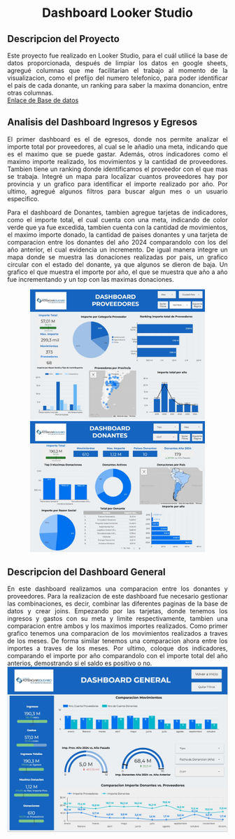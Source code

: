 <h1 align="center"> Dashboard Looker Studio</h1>

## Descripcion del Proyecto

<div align="justify">
Este proyecto fue realizado en Looker Studio, para el cuál utilicé 
la base de datos proporcionada, después de limpiar los datos en 
google sheets, agregué columnas que me facilitarian el trabajo al 
momento de la visualizacion, como el prefijo del numero telefonico,
para poder identificar el pais de cada donante, un ranking para
saber la maxima donancion, entre otras columnas.
</div>
<a href="https://docs.google.com/spreadsheets/d/1igIPN1WpA1cUFwOIOzo8Tpglbc16MWjOLFuUCBUhGR4/edit?usp=sharing">Enlace de Base de datos</a>

## Analisis del Dashboard Ingresos y Egresos

<div align="justify">
El primer dashboard es el de egresos, donde nos permite 
analizar el importe total por proveedores, al cual se le 
añadio una meta, indicando que es el maximo que se puede
 gastar. Además, otros indicadores como el maximo importe
  realizado, los movimientos y la cantidad de proveedores. 
  Tambien tiene un ranking donde identificamos el proveedor
   con el que mas se trabaja. Integré un mapa para localizar 
   cuantos proveedores hay por provincia y un grafico para
    identificar el importe realizado por año. Por ultimo, agregué 
    algunos filtros para buscar algun mes o un usuario especifico.

Para el dashboard de Donantes, tambien agregue tarjetas de
indicadores, como el importe total, el cual cuenta con una
meta, indicando de color verde que ya fue excedida, tambien
cuenta con la cantidad de movimientos, el maximo importe donado,
la cantidad de paises donantes y una tarjeta de comparacion entre
los donantes del año 2024 comparandolo con los del año anterior,
el cual evidencia un incremento. De igual manera integre un mapa
donde se muestra las donaciones realizadas por pais, un grafico
circular con el estado del donante, ya que algunos se dieron de
baja. Un grafico el que muestra el importe por año, el que se
muestra que año a año fue incrementando y un top con las maximas
donaciones.

</div>

<div display="flex" align="center" >
<a href="https://lookerstudio.google.com/s/nQXYsHLArAc"><img src="img/prov.jpg" width="400px"></a>
<a href="https://lookerstudio.google.com/s/nQXYsHLArAc"><img src="img/don.jpg" width="400px"></a>
</div>

## Descripcion del Dashboard General

<div align="justify">
En este dashboard realizamos una comparacion entre los donantes y proveedores. Para la realizacion de este dashboard fue necesario gestionar las combinaciones, es decir, combinar las diferentes paginas de la base de datos y crear joins. Empezando por las tarjetas, donde tenemos los ingresos y gastos con su meta y limite respectivamente, tambien una comparacion entre ambos y los maximos importes realizados. Como primer grafico tenemos una comparacion de los movimientos realizados a traves de los meses. De forma similar tenemos una comparacion ahora entre los importes a traves de los meses. Por ultimo, coloque dos indicadores, comparando el importe por año comparandolo con el importe total del año anterios, demostrando si el saldo es positivo o no.
</div>
<a href="https://lookerstudio.google.com/s/nQXYsHLArAc"><img src="img/gen.jpg"></a>
